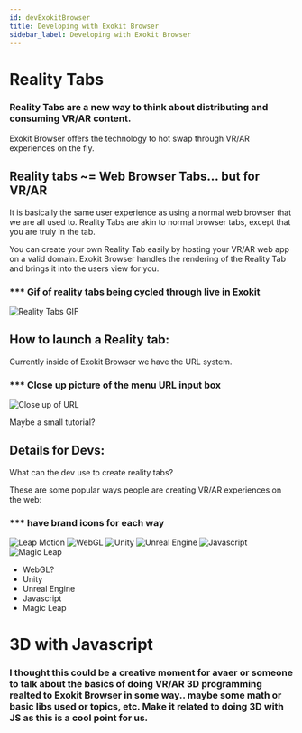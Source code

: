 ```yaml
---
id: devExokitBrowser
title: Developing with Exokit Browser
sidebar_label: Developing with Exokit Browser
---
```


# Reality Tabs

### Reality Tabs are a new way to think about distributing and consuming VR/AR content.

Exokit Browser offers the technology to hot swap through VR/AR experiences on the fly.<br>

## Reality tabs ~= Web Browser Tabs... but for VR/AR

It is basically the same user experience as using a normal web browser that we are all used
to. Reality Tabs are akin to normal browser tabs, except that you are truly in the tab.

You can create your own Reality Tab easily by hosting your VR/AR web app on a valid domain. Exokit Browser handles the rendering of the Reality Tab and brings it into the users view for you.

### *** Gif of reality tabs being cycled through live in Exokit
![Reality Tabs GIF](http://via.placeholder.com/750x300)

## How to launch a Reality tab:

Currently inside of Exokit Browser we have the URL system. 

### *** Close up picture of the menu URL input box
![Close up of URL](https://cdn.rawgit.com/webmixedreality/webmr-docs/media-upload/website/static/media/exokitmediacopy/URLpic.jpg)

Maybe a small tutorial?

## Details for Devs:

What can the dev use to create reality tabs?

These are some popular ways people are creating VR/AR experiences on the web:

### *** have brand icons for each way
![Leap Motion](https://cdn.rawgit.com/webmixedreality/webmr-docs/media-upload/website/static/media/exokitmediacopy/LeapMotion.jpg) 
![WebGL](https://cdn.rawgit.com/webmixedreality/webmr-docs/media-upload/website/static/media/exokitmediacopy/WebGL.jpg) 
![Unity](https://cdn.rawgit.com/webmixedreality/webmr-docs/media-upload/website/static/media/exokitmediacopy/Unity.jpg) 
![Unreal Engine](https://cdn.rawgit.com/webmixedreality/webmr-docs/media-upload/website/static/media/exokitmediacopy/Unreal.jpg) 
![Javascript](https://cdn.rawgit.com/webmixedreality/webmr-docs/media-upload/website/static/media/exokitmediacopy/JS.jpg) 
![Magic Leap](https://cdn.rawgit.com/webmixedreality/webmr-docs/media-upload/website/static/media/exokitmediacopy/Magic-Leap.jpg) 
- WebGL? 
- Unity
- Unreal Engine 
- Javascript
- Magic Leap

# 3D with Javascript

### I thought this could be a creative moment for avaer or someone to talk about the basics of doing VR/AR 3D programming realted to Exokit Browser in some way.. maybe some math or basic libs used or topics, etc. Make it related to doing 3D with JS as this is a cool point for us.

